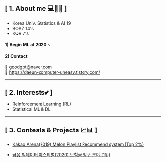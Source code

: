 ## **[ 1. About me 💻👩🏻 ]** 
- Korea Univ. Statistics & AI 19
- BOAZ 14's 
- KQR 7's 

#### 1) Begin ML at 2020 ~

#### 2) Contact 
📩 goodgpt@naver.com        
📃 https://daeun-computer-uneasy.tistory.com/


-----

## **[ 2. Interests💕 ]** 
- Reinforcement Learning (RL)
- Statistical ML & DL

----- 

## **[ 3. Contests & Projects 📈📊 ]** 
- [ Kakao Arena(2019) Melon Playlist Recommend system (Top 2%) ](https://github.com/daeunni/kakao-arena)

- [ 금융 빅데이터 페스티벌(2020) 보험금 청구 분야 (1위) ](https://github.com/daeunni/Insurance-contest)



<!--
**daeunni/daeunni** is a ✨ _special_ ✨ repository because its `README.md` (this file) appears on your GitHub profile.

Here are some ideas to get you started:

- 🔭 I’m currently working on ...
- 🌱 I’m currently learning ...
- 👯 I’m looking to collaborate on ...
- 🤔 I’m looking for help with ...
- 💬 Ask me about ...
- 📫 How to reach me: ...
- 😄 Pronouns: ...
- ⚡ Fun fact: ...
-->
